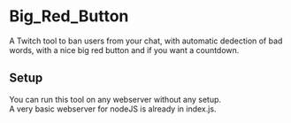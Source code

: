 # Big_Red_Button
 
A Twitch tool to ban users from your chat, with automatic dedection of bad words, with a nice big red button and if you want a countdown.

## Setup

You can run this tool on any webserver without any setup.  
A very basic webserver for nodeJS is already in index.js.  